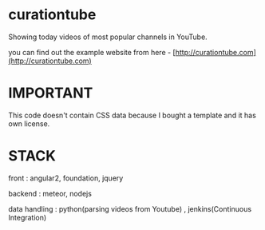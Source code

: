 # curationtube

Showing today videos of most popular channels in YouTube.

you can find out the example website from here - [http://curationtube.com](http://curationtube.com)

# IMPORTANT

This code doesn't contain CSS data because I bought a template and it has own license.

# STACK

front : angular2, foundation, jquery

backend : meteor, nodejs

data handling : python(parsing videos from Youtube) , jenkins(Continuous Integration)